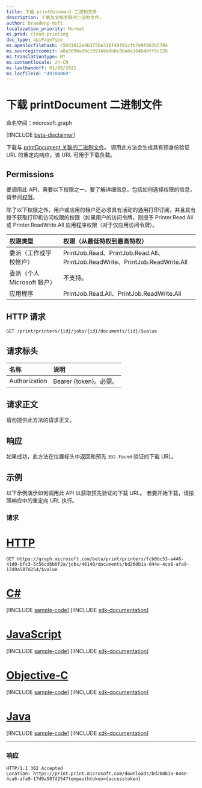 ```yaml
---
title: 下载 printDocument 二进制文件
description: 下载与文档关联的二进制文件。
author: braedenp-msft
localization_priority: Normal
ms.prod: cloud-printing
doc_type: apiPageType
ms.openlocfilehash: c56d1012e4b375be318f48f91cfb7e9f863b5704
ms.sourcegitcommit: a0a5690ad9c109149e0b8c8baba164648ff5c226
ms.translationtype: MT
ms.contentlocale: zh-CN
ms.lasthandoff: 01/08/2021
ms.locfileid: "49784869"
---
```

# <a name="download-printdocument-binary-file"></a>下载 printDocument 二进制文件

命名空间：microsoft.graph

[!INCLUDE [beta-disclaimer](../../includes/beta-disclaimer.md)]

下载与 [printDocument 关联的二进制文件](../resources/printdocument.md)。 调用此方法会生成具有预身份验证 URL 的重定向响应，该 URL 可用于下载负载。

## <a name="permissions"></a>Permissions
要调用此 API，需要以下权限之一。要了解详细信息，包括如何选择权限的信息，请参阅[权限](/graph/permissions-reference)。

除了以下权限之外，用户或应用的租户还必须具有活动的通用打印订阅，并且具有授予获取打印机访问权限的权限（如果用户的访问令牌，则[](printer-get.md)授予 Printer.Read.All 或 Printer.ReadWrite.All 应用程序权限（对于仅应用访问令牌）。 

| 权限类型                        | 权限（从最低特权到最高特权）                  |
| :------------------------------------- | :----------------------------------------------------------- |
| 委派（工作或学校帐户）     | PrintJob.Read、PrintJob.Read.All、PrintJob.ReadWrite、PrintJob.ReadWrite.All |
| 委派（个人 Microsoft 帐户） | 不支持。                                               |
| 应用程序                            | PrintJob.Read.All、PrintJob.ReadWrite.All                    |

## <a name="http-request"></a>HTTP 请求
<!-- { "blockType": "ignored" } -->
```http
GET /print/printers/{id}/jobs/{id}/documents/{id}/$value
```
## <a name="request-headers"></a>请求标头
| 名称          | 说明               |
| :------------ | :------------------------ |
| Authorization | Bearer {token}。必需。 |

## <a name="request-body"></a>请求正文
请勿提供此方法的请求正文。

## <a name="response"></a>响应
如果成功，此方法在位置标头中返回和预先 `302 Found` 验证的下载 URL。

## <a name="examples"></a>示例
以下示例演示如何调用此 API 以获取预先验证的下载 URL。 若要开始下载，请按照响应中的重定向 URL 执行。

### <a name="request"></a>请求

# <a name="http"></a>[HTTP](#tab/http)
<!-- {
  "blockType": "request",
  "name": "get_document_value"
}-->
```msgraph-interactive
GET https://graph.microsoft.com/beta/print/printers/fcb0bc53-a446-41d0-bfc3-5c56cdbb0f2a/jobs/46140/documents/bd260b1a-044e-4ca6-afa9-17d9a587d254/$value
```
# <a name="c"></a>[C#](#tab/csharp)
[!INCLUDE [sample-code](../includes/snippets/csharp/get-document-value-csharp-snippets.md)]
[!INCLUDE [sdk-documentation](../includes/snippets/snippets-sdk-documentation-link.md)]

# <a name="javascript"></a>[JavaScript](#tab/javascript)
[!INCLUDE [sample-code](../includes/snippets/javascript/get-document-value-javascript-snippets.md)]
[!INCLUDE [sdk-documentation](../includes/snippets/snippets-sdk-documentation-link.md)]

# <a name="objective-c"></a>[Objective-C](#tab/objc)
[!INCLUDE [sample-code](../includes/snippets/objc/get-document-value-objc-snippets.md)]
[!INCLUDE [sdk-documentation](../includes/snippets/snippets-sdk-documentation-link.md)]

# <a name="java"></a>[Java](#tab/java)
[!INCLUDE [sample-code](../includes/snippets/java/get-document-value-java-snippets.md)]
[!INCLUDE [sdk-documentation](../includes/snippets/snippets-sdk-documentation-link.md)]

---


### <a name="response"></a>响应

<!-- {
  "blockType": "response",
  "truncated": true
} -->
```http
HTTP/1.1 302 Accepted
Location: https://print.print.microsoft.com/downloads/bd260b1a-044e-4ca6-afa9-17d9a587d254?tempauthtoken={accesstoken}
```
